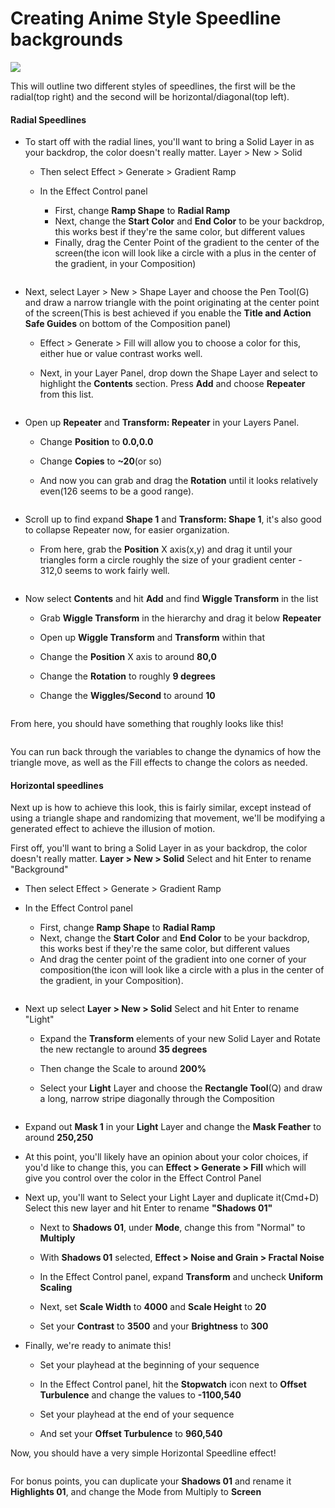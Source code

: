 # Creating Anime Style Speedline backgrounds

![](https://files.slack.com/files-pri/T0HTW3H0V-F01BPTQUVS5/animegif_cropped.gif?pub_secret=014d6a3e3a)

This will outline two different styles of speedlines, the first will be the radial(top right) and the second will be horizontal/diagonal(top left).

#### Radial Speedlines

- To start off with the radial lines, you'll want to bring a Solid Layer in as your backdrop, the color doesn't really matter. Layer > New > Solid

  - Then select Effect > Generate > Gradient Ramp

  - In the Effect Control panel

    - First, change **Ramp Shape** to **Radial Ramp**
    - Next, change the **Start Color** and **End Color** to be your backdrop, this works best if they're the same color, but different values
    - Finally, drag the Center Point of the gradient to the center of the screen(the icon will look like a circle with a plus in the center of the gradient, in your Composition)

![]()

- Next, select Layer > New > Shape Layer and choose the Pen Tool(G) and draw a narrow triangle with the point originating at the center point of the screen(This is best achieved if you enable the **Title and Action Safe Guides** on bottom of the Composition panel)

  - Effect > Generate > Fill will allow you to choose a color for this, either hue or value contrast works well.

  - Next, in your Layer Panel, drop down the Shape Layer and select to highlight the **Contents** section. Press **Add** and choose **Repeater** from this list.

![]()

  - Open up **Repeater** and **Transform: Repeater** in your Layers Panel.

    - Change **Position** to **0.0,0.0**

    - Change **Copies** to **~20**(or so)

    - And now you can grab and drag the **Rotation** until it looks relatively even(126 seems to be a good range).

![]()

- Scroll up to find expand **Shape 1** and **Transform: Shape 1**, it's also good to collapse Repeater now, for easier organization.

  - From here, grab the **Position** X axis(x,y) and drag it until your triangles form a circle roughly the size of your gradient center - 312,0 seems to work fairly well.

![]()

- Now select **Contents** and hit **Add** and find **Wiggle Transform** in the list

  - Grab **Wiggle Transform** in the hierarchy and drag it below **Repeater**

  - Open up **Wiggle Transform** and **Transform** within that

  - Change the **Position** X axis to around **80,0**

  - Change the **Rotation** to roughly **9 degrees**

  - Change the **Wiggles/Second** to around **10**

![]()

From here, you should have something that roughly looks like this!

![]()

You can run back through the variables to change the dynamics of how the triangle move, as well as the Fill effects to change the colors as needed.

#### Horizontal speedlines

Next up is how to achieve this look, this is fairly similar, except instead of using a triangle shape and randomizing that movement, we'll be modifying a generated effect to achieve the illusion of motion.

First off, you'll want to bring a Solid Layer in as your backdrop, the color doesn't really matter. **Layer > New > Solid** Select and hit Enter to rename "Background"

  - Then select Effect > Generate > Gradient Ramp

  - In the Effect Control panel

    - First, change **Ramp Shape** to **Radial Ramp**
    - Next, change the **Start Color** and **End Color** to be your backdrop, this works best if they're the same color, but different values
    - And drag the center point of the gradient into one corner of your composition(the icon will look like a circle with a plus in the center of the gradient, in your Composition).

![]()

  - Next up select **Layer > New > Solid** Select and hit Enter to rename "Light"

    - Expand the **Transform** elements of your new Solid Layer and Rotate the new rectangle to around **35 degrees**

    - Then change the Scale to around **200%**

    - Select your **Light** Layer and choose the **Rectangle Tool**(Q) and draw a long, narrow stripe diagonally through the Composition

![]()

  - Expand out **Mask 1**  in your **Light** Layer and change the **Mask Feather** to around **250,250**

  - At this point, you'll likely have an opinion about your color choices, if you'd like to change this, you can **Effect > Generate > Fill** which will give you control over the color in the Effect Control Panel


- Next up, you'll want to Select your Light Layer and duplicate it(Cmd+D) Select this new layer and hit Enter to rename **"Shadows 01"**

  - Next to **Shadows 01**, under **Mode**, change this from "Normal" to **Multiply**

  - With **Shadows 01** selected, **Effect > Noise and Grain > Fractal Noise**

  - In the Effect Control panel, expand **Transform** and uncheck **Uniform Scaling**

  - Next, set **Scale Width** to **4000** and **Scale Height** to **20**

  - Set your **Contrast** to **3500** and your **Brightness** to **300**

- Finally, we're ready to animate this!

  - Set your playhead at the beginning of your sequence

  - In the Effect Control panel, hit the **Stopwatch** icon next to **Offset Turbulence** and change the values to **-1100,540**

  - Set your playhead at the end of your sequence

  - And set your **Offset Turbulence** to **960,540**

Now, you should have a very simple Horizontal Speedline effect!

![]()

For bonus points, you can duplicate your **Shadows 01** and rename it **Highlights 01**, and change the Mode from Multiply to **Screen**
